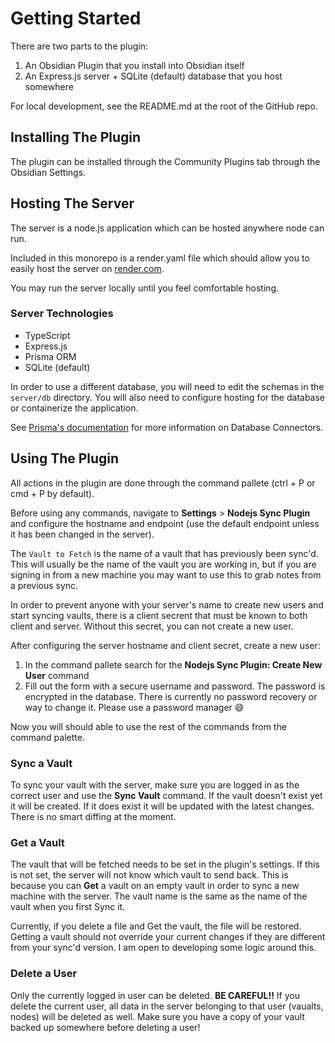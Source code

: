 # Getting Started

There are two parts to the plugin:

1. An Obsidian Plugin that you install into Obsidian itself
2. An Express.js server + SQLite (default) database that you host somewhere

For local development, see the README.md at the root of the GitHub repo.

## Installing The Plugin

The plugin can be installed through the Community Plugins tab through the
Obsidian Settings.

## Hosting The Server

The server is a node.js application which can be hosted anywhere node can run.

Included in this monorepo is a render.yaml file which should allow you to
easily host the server on [render.com](https://render.com).

You may run the server locally until you feel comfortable hosting.

### Server Technologies

- TypeScript
- Express.js
- Prisma ORM
- SQLite (default)

In order to use a different database, you will need to edit the schemas in the
`server/db` directory. You will also need to configure hosting for the database
or containerize the application.

See [Prisma's documentation](https://prisma.io/docs) for more information on Database Connectors.

## Using The Plugin

All actions in the plugin are done through the command pallete (ctrl + P or cmd + P by default).

Before using any commands, navigate to **Settings** > **Nodejs Sync Plugin** and configure the hostname and endpoint (use the default endpoint unless it has been changed in the server).

The `Vault to Fetch` is the name of a vault that has previously been sync'd. This will usually be the name of the vault you are working in, but if you are signing in from a new machine you may want to use this to grab notes from a previous sync.

In order to prevent anyone with your server's name to create new users and start syncing vaults, there is a client secrent that must be known to both client and server. Without this secret, you can not create a new user.

After configuring the server hostname and client secret, create a new user:

1. In the command pallete search for the **Nodejs Sync Plugin: Create New User** command
2. Fill out the form with a secure username and password. The password is
   encrypted in the database. There is currently no password recovery or way to
   change it. Please use a password manager :smile:

Now you will should able to use the rest of the commands from the command
palette.

### Sync a Vault

To sync your vault with the server, make sure you are logged in as the correct user and use the **Sync Vault** command. If the vault doesn't exist yet it will be created. If it does exist it will be updated with the latest changes. There is no smart diffing at the moment.

### Get a Vault

The vault that will be fetched needs to be set in the plugin's settings. If this is not set, the server will not know which vault to send back. This is because you can **Get** a vault on an empty vault in order to sync a new machine with the server. The vault name is the same as the name of the vault when you first Sync it.

Currently, if you delete a file and Get the vault, the file will be restored. Getting a vault should not override your current changes if they are different from your sync'd version. I am open to developing some logic around this.

### Delete a User

Only the currently logged in user can be deleted. **BE CAREFUL!!** If you delete the current user, all data in the server belonging to that user (vaualts, nodes) will be deleted as well.
Make sure you have a copy of your vault backed up somewhere before deleting a user!
